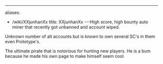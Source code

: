 ---
aliases:
- /wiki/XXjunhanXx
title: XXjunhanXx
---High score, high bounty auto miner that recently got unbanned and account wiped.

Unknown number of alt accounts but is known to own several SC's in them even Prototype's.

The ultimate pirate that is notorious for hunting new players. He is a bum because he made his own page to make himself seem cool.